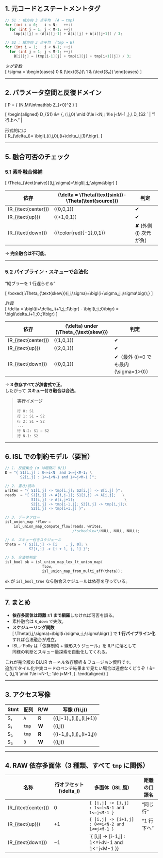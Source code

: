 ## 1. 元コードとステートメントタグ

```c
// S1 : 横方向 3 点平均  (A → tmp)
for (int i = 0;   i < N;   ++i)
  for (int j = 1; j < M-1; ++j)
    tmp[i][j] = (A[i][j-1] + A[i][j] + A[i][j+1]) / 3;

// S2 : 縦方向 3 点平均  (tmp → B)
for (int i = 1;   i < N-1; ++i)
  for (int j = 1; j < M-1; ++j)
    B[i][j] = (tmp[i-1][j] + tmp[i][j] + tmp[i+1][j]) / 3;
```

*タグ変数*  
\[
\sigma =
\begin{cases}
0 & (\text{S₁})\\
1 & (\text{S₂})
\end{cases}
\]

---

## 2. パラメータ空間と反復ドメイン
\[
P = \{ (N,M)\in\mathbb Z_{>0}^2 \}
\]

\[
\begin{aligned}
D_{S1} &= \{\, (i,j,0) \mid 0\le i<N,\; 1\le j<M-1 \,\},\\
D_{S2 ` | “1 行上へ” |

形式的には  
\[
R_{\delta_i}= \bigl\{\,((i,j,0),(i+\delta_i,j,1))\bigr\}.
\]

---

## 5. 融合可否のチェック

### 5.1 素朴融合候補  
\[
\Theta_{\text{naïve}}(i,j,\sigma)=\bigl(i,\;j,\;\sigma\bigr)
\]

| 依存 | \(\delta = \Theta(\text{sink})-\Theta(\text{source})\) | 判定 |
|------|--------------------------------------|------|
| \(R_{\text{center}}\) | \((0,0,1)\)  | ✔ |
| \(R_{\text{up}}\)     | \((+1,0,1)\) | ✔ |
| \(R_{\text{down}}\)   | \((\color{red}{-1},0,1)\) | **✘** (外側 \(i\) 次元が負) |

→ **完全融合は不可能**。

---

### 5.2 パイプライン・スキューで合法化  
“縦ブラーを 1 行遅らせる”

\[
\boxed{\;\Theta_{\text{skew}}(i,j,\sigma)=\bigl(i+\sigma,\;j,\;\sigma\bigr)\;}
\]

*計算*  
\[
\delta = \bigl((i+\delta_i)+1,\;j,\;1\bigr) - \bigl(i,\;j,\;0\bigr)
       = \bigl(\delta_i+1,\;0,\;1\bigr)
\]

| 依存 | \(\delta\) under \(\Theta_{\text{skew}}\) | 判定 |
|------|-------------------------------------------|------|
| \(R_{\text{center}}\) | \((1,0,1)\) | ✔ |
| \(R_{\text{up}}\)     | \((2,0,1)\) | ✔ |
| \(R_{\text{down}}\)   | \((0,0,1)\) | ✔（最外 \(i\)=0 でも最内 \(\sigma=1>0\)） |

→ **3 依存すべてが辞書式で正**。  
したがって **スキュー付き融合は合法**。

> **実行イメージ**  
> ```
> 行 0: S1
> 行 1: S1 → S2
> 行 2: S1 → S2
> ...
> 行 N-2: S1 → S2
> 行 N-1: S2
> ```

---

## 6. ISL での制約モデル（要旨）

```c
// 1. 反復集合 (σ は暗黙に 0/1)
D = "{ S1[i,j] : 0<=i<N  and 1<=j<M-1; \
       S2[i,j] : 1<=i<N-1 and 1<=j<M-1 }";

// 2. 書き/読み
writes = "{ S1[i,j] -> tmp[i,j]; S2[i,j] -> B[i,j] }";
reads  = "{ S1[i,j] -> A[i,j-1]; S1[i,j] -> A[i,j];   \
            S1[i,j] -> A[i,j+1];                       \
            S2[i,j] -> tmp[i-1,j]; S2[i,j] -> tmp[i,j];\
            S2[i,j] -> tmp[i+1,j] }";

// 3. データフロー
isl_union_map *flow =
    isl_union_map_compute_flow(reads, writes,
                               /*schedule=*/NULL, NULL, NULL);

// 4. スキュー付きスケジュール
theta = "{ S1[i,j] -> [i    , j, 0]; \
           S2[i,j] -> [i + 1, j, 1] }";

// 5. 合法性判定
isl_bool ok = isl_union_map_lex_lt_union_map(
                 flow,
                 isl_union_map_from_multi_aff(theta));
```

`ok` が `isl_bool_true` なら融合スケジュールは依存を守っている。

---

## 7. まとめ

* **依存多面体は距離 ±1 まで網羅**しなければ可否を誤る。  
* 素朴融合は `R_down` で失敗。  
* **スケジューリング関数**  
  \[
  \Theta(i,j,\sigma)=\bigl(i+\sigma,\;j,\;\sigma\bigr)
  \]
  で **1 行パイプライン化**すれば合法融合が成立。  
* ISL／Polly は「依存制約 + 線形スケジュール」を ILP に落として  
  同様の判断とスキュー量探索を自動化してくれる。

これが完全版の BLUR カーネル依存解析 & フュージョン資料です。  
追加でタイル化や実コードのベンチ結果まで見たい場合は遠慮なくどうぞ！&= \{\, (i,j,1) \mid 1\le i<N-1,\; 1\le j<M-1 \,\}.
\end{aligned}
\]

---

## 3. アクセス写像

| Stmt | 配列 | R/W | 写像 \(f(i,j)\) |
|------|------|-----|-----------------|
| S₁   | `A`   | R | \((i,j-1),\,(i,j),\,(i,j+1)\) |
| S₁   | `tmp` | **W** | \((i,j)\) |
| S₂   | `tmp` | **R** | \((i-1,j),\,(i,j),\,(i+1,j)\) |
| S₂   | `B`   | **W** | \((i,j)\) |

---

## 4. RAW 依存多面体（3 種類、すべて `tmp` に関係）

| 名称 | 行オフセット \(\delta_i\) | 多面体（ISL 風） | 距離の口語名 |
|------|--------------------------|------------------|--------------|
| \(R_{\text{center}}\) | 0  | `{ [i,j] -> [i,j]   : 1<=i<N-1 and 1<=j<M-1 }` | “同じ行” |
| \(R_{\text{up}}\)     | +1 | `{ [i,j] -> [i+1,j] : 0<=i<N-2 and 1<=j<M-1 }` | “1 行下へ” |
| \(R_{\text{down}}\)   | −1 | `{ [i,j] -> [i-1,j] : 1<=i<N-1 and 1<=j<M-1 }}

